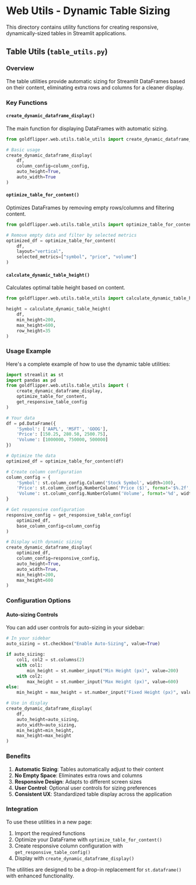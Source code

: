 # Web Utils - Dynamic Table Sizing

This directory contains utility functions for creating responsive, dynamically-sized tables in Streamlit applications.

## Table Utils (`table_utils.py`)

### Overview

The table utilities provide automatic sizing for Streamlit DataFrames based on their content, eliminating extra rows and columns for a cleaner display.

### Key Functions

#### `create_dynamic_dataframe_display()`

The main function for displaying DataFrames with automatic sizing.

```python
from goldflipper.web.utils.table_utils import create_dynamic_dataframe_display

# Basic usage
create_dynamic_dataframe_display(
    df,
    column_config=column_config,
    auto_height=True,
    auto_width=True
)
```

#### `optimize_table_for_content()`

Optimizes DataFrames by removing empty rows/columns and filtering content.

```python
from goldflipper.web.utils.table_utils import optimize_table_for_content

# Remove empty data and filter by selected metrics
optimized_df = optimize_table_for_content(
    df, 
    layout="vertical", 
    selected_metrics=["symbol", "price", "volume"]
)
```

#### `calculate_dynamic_table_height()`

Calculates optimal table height based on content.

```python
from goldflipper.web.utils.table_utils import calculate_dynamic_table_height

height = calculate_dynamic_table_height(
    df,
    min_height=200,
    max_height=600,
    row_height=35
)
```

### Usage Example

Here's a complete example of how to use the dynamic table utilities:

```python
import streamlit as st
import pandas as pd
from goldflipper.web.utils.table_utils import (
    create_dynamic_dataframe_display,
    optimize_table_for_content,
    get_responsive_table_config
)

# Your data
df = pd.DataFrame({
    'Symbol': ['AAPL', 'MSFT', 'GOOG'],
    'Price': [150.25, 280.50, 2500.75],
    'Volume': [1000000, 750000, 500000]
})

# Optimize the data
optimized_df = optimize_table_for_content(df)

# Create column configuration
column_config = {
    'Symbol': st.column_config.Column('Stock Symbol', width=100),
    'Price': st.column_config.NumberColumn('Price ($)', format='$%.2f', width=120),
    'Volume': st.column_config.NumberColumn('Volume', format='%d', width=120)
}

# Get responsive configuration
responsive_config = get_responsive_table_config(
    optimized_df, 
    base_column_config=column_config
)

# Display with dynamic sizing
create_dynamic_dataframe_display(
    optimized_df,
    column_config=responsive_config,
    auto_height=True,
    auto_width=True,
    min_height=200,
    max_height=600
)
```

### Configuration Options

#### Auto-sizing Controls

You can add user controls for auto-sizing in your sidebar:

```python
# In your sidebar
auto_sizing = st.checkbox("Enable Auto-Sizing", value=True)

if auto_sizing:
    col1, col2 = st.columns(2)
    with col1:
        min_height = st.number_input("Min Height (px)", value=200)
    with col2:
        max_height = st.number_input("Max Height (px)", value=600)
else:
    min_height = max_height = st.number_input("Fixed Height (px)", value=400)

# Use in display
create_dynamic_dataframe_display(
    df,
    auto_height=auto_sizing,
    auto_width=auto_sizing,
    min_height=min_height,
    max_height=max_height
)
```

### Benefits

1. **Automatic Sizing**: Tables automatically adjust to their content
2. **No Empty Space**: Eliminates extra rows and columns
3. **Responsive Design**: Adapts to different screen sizes
4. **User Control**: Optional user controls for sizing preferences
5. **Consistent UX**: Standardized table display across the application

### Integration

To use these utilities in a new page:

1. Import the required functions
2. Optimize your DataFrame with `optimize_table_for_content()`
3. Create responsive column configuration with `get_responsive_table_config()`
4. Display with `create_dynamic_dataframe_display()`

The utilities are designed to be a drop-in replacement for `st.dataframe()` with enhanced functionality. 